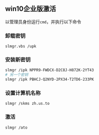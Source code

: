 ## win10企业版激活

以管理员身份运行`cmd`，并执行以下命令

### 卸载密钥

```
slmgr.vbs /upk
```

### 安装新密钥

```sh
slmgr /ipk NPPR9-FWDCX-D2C8J-H872K-2YT43
# 另一个密钥
slmgr /ipk PBHCJ-Q2NYD-2PX34-T2TD6-233PK
```

### 设置计算机名称

```
slmgr /skms zh.us.to
```

### 激活

```
slmgr /ato
```

